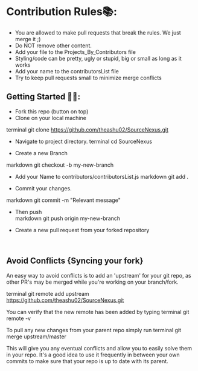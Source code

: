 # Contribution Rules📚: 
 
- You are allowed to make pull requests that break the rules. We just merge it ;)
- Do NOT remove other content.
- Add your file to the Projects_By_Contributors file
- Styling/code can be pretty, ugly or stupid, big or small as long as it works
- Add your name to the contributorsList file
- Try to keep pull requests small to minimize merge conflicts
 
 
## Getting Started 🤩🤗: 
 
- Fork this repo (button on top) 
- Clone on your local machine 
 
terminal 
git clone https://github.com/theashu02/SourceNexus.git
 
- Navigate to project directory. 
terminal 
cd SourceNexus 
 
 
- Create a new Branch 
 
markdown 
git checkout -b my-new-branch 
 
- Add your Name to contributors/contributorsList.js 
markdown 
git add . 
 
- Commit your changes. 
 
markdown 
git commit -m "Relevant message" 
 
- Then push  
markdown 
git push origin my-new-branch 
 
 
 
- Create a new pull request from your forked repository 
 
<br> 
 
## Avoid Conflicts {Syncing your fork} 
 
An easy way to avoid conflicts is to add an 'upstream' for your git repo, as other PR's may be merged while you're working on your branch/fork.    
 
terminal 
git remote add upstream https://github.com/theashu02/SourceNexus.git
 
 
You can verify that the new remote has been added by typing 
terminal 
git remote -v 
 
 
To pull any new changes from your parent repo simply run 
terminal 
git merge upstream/master 
 
 
This will give you any eventual conflicts and allow you to easily solve them in your repo. It's a good idea to use it frequently in between your own commits to make sure that your repo is up to date with its parent.
